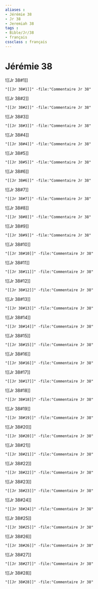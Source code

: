 ```yaml
---
aliases : 
- Jérémie 38
- Jr 38
- Jeremiah 38
tags : 
- Bible/Jr/38
- français
cssclass : français
---
```


# Jérémie 38

![[Jr 38#1]]

```query
"[[Jr 38#1]]" -file:"Commentaire Jr 38"
```

![[Jr 38#2]]

```query
"[[Jr 38#2]]" -file:"Commentaire Jr 38"
```

![[Jr 38#3]]

```query
"[[Jr 38#3]]" -file:"Commentaire Jr 38"
```

![[Jr 38#4]]

```query
"[[Jr 38#4]]" -file:"Commentaire Jr 38"
```

![[Jr 38#5]]

```query
"[[Jr 38#5]]" -file:"Commentaire Jr 38"
```

![[Jr 38#6]]

```query
"[[Jr 38#6]]" -file:"Commentaire Jr 38"
```

![[Jr 38#7]]

```query
"[[Jr 38#7]]" -file:"Commentaire Jr 38"
```

![[Jr 38#8]]

```query
"[[Jr 38#8]]" -file:"Commentaire Jr 38"
```

![[Jr 38#9]]

```query
"[[Jr 38#9]]" -file:"Commentaire Jr 38"
```

![[Jr 38#10]]

```query
"[[Jr 38#10]]" -file:"Commentaire Jr 38"
```

![[Jr 38#11]]

```query
"[[Jr 38#11]]" -file:"Commentaire Jr 38"
```

![[Jr 38#12]]

```query
"[[Jr 38#12]]" -file:"Commentaire Jr 38"
```

![[Jr 38#13]]

```query
"[[Jr 38#13]]" -file:"Commentaire Jr 38"
```

![[Jr 38#14]]

```query
"[[Jr 38#14]]" -file:"Commentaire Jr 38"
```

![[Jr 38#15]]

```query
"[[Jr 38#15]]" -file:"Commentaire Jr 38"
```

![[Jr 38#16]]

```query
"[[Jr 38#16]]" -file:"Commentaire Jr 38"
```

![[Jr 38#17]]

```query
"[[Jr 38#17]]" -file:"Commentaire Jr 38"
```

![[Jr 38#18]]

```query
"[[Jr 38#18]]" -file:"Commentaire Jr 38"
```

![[Jr 38#19]]

```query
"[[Jr 38#19]]" -file:"Commentaire Jr 38"
```

![[Jr 38#20]]

```query
"[[Jr 38#20]]" -file:"Commentaire Jr 38"
```

![[Jr 38#21]]

```query
"[[Jr 38#21]]" -file:"Commentaire Jr 38"
```

![[Jr 38#22]]

```query
"[[Jr 38#22]]" -file:"Commentaire Jr 38"
```

![[Jr 38#23]]

```query
"[[Jr 38#23]]" -file:"Commentaire Jr 38"
```

![[Jr 38#24]]

```query
"[[Jr 38#24]]" -file:"Commentaire Jr 38"
```

![[Jr 38#25]]

```query
"[[Jr 38#25]]" -file:"Commentaire Jr 38"
```

![[Jr 38#26]]

```query
"[[Jr 38#26]]" -file:"Commentaire Jr 38"
```

![[Jr 38#27]]

```query
"[[Jr 38#27]]" -file:"Commentaire Jr 38"
```

![[Jr 38#28]]

```query
"[[Jr 38#28]]" -file:"Commentaire Jr 38"
```

